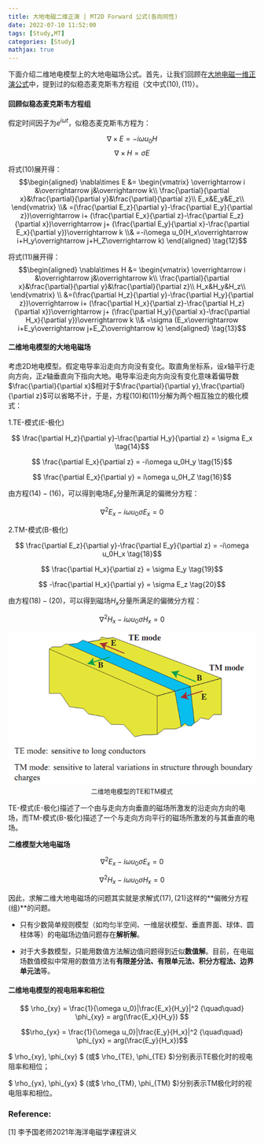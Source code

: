 ```yaml
---
title: 大地电磁二维正演 | MT2D Forward 公式(各向同性)
date: 2022-07-10 11:52:00
tags: [Study,MT]
categories: [Study]
mathjax: true
---
```


下面介绍二维地电模型上的大地电磁场公式。首先，让我们回顾在[大地电磁一维正演公式](https://cocklebur0924.github.io/2022/03/27/MT1D_Formula/)中，提到过的似稳态麦克斯韦方程组（文中式$(10),(11)$）。

#### 回顾似稳态麦克斯韦方程组

假定时间因子为$e^{i\omega t}$，似稳态麦克斯韦方程为：

$$\nabla\times E=-i\omega u_0H \tag{10}$$
$$\nabla\times H=\sigma E \tag{11}$$

将式$(10)$展开得：
$$\begin{aligned} \nabla\times E
&=
\begin{vmatrix}
\overrightarrow i &\overrightarrow j&\overrightarrow k\\
\frac{\partial}{\partial x}&\frac{\partial}{\partial y}&\frac{\partial}{\partial z}\\
E_x&E_y&E_z\\
\end{vmatrix}
\\&
=(\frac{\partial E_z}{\partial y}-\frac{\partial E_y}{\partial z})\overrightarrow i+
(\frac{\partial E_x}{\partial z}-\frac{\partial E_z}{\partial x})\overrightarrow j+
(\frac{\partial E_y}{\partial x}-\frac{\partial E_x}{\partial y})\overrightarrow k
\\&
=-i\omega u_0(H_x\overrightarrow i+H_y\overrightarrow j+H_Z\overrightarrow k) \end{aligned} \tag{12}$$

将式$(11)$展开得：
$$\begin{aligned} \nabla\times H
&=
\begin{vmatrix}
\overrightarrow i &\overrightarrow j&\overrightarrow k\\
\frac{\partial}{\partial x}&\frac{\partial}{\partial y}&\frac{\partial}{\partial z}\\
H_x&H_y&H_z\\
\end{vmatrix}
\\
&=(\frac{\partial H_z}{\partial y}-\frac{\partial H_y}{\partial z})\overrightarrow i+
(\frac{\partial H_x}{\partial z}-\frac{\partial H_z}{\partial x})\overrightarrow j+
(\frac{\partial H_y}{\partial x}-\frac{\partial H_x}{\partial y})\overrightarrow k
\\&
=\sigma (E_x\overrightarrow i+E_y\overrightarrow j+E_Z\overrightarrow k) \end{aligned} \tag{13}$$

#### 二维地电模型的大地电磁场

考虑2D地电模型。假定电导率沿走向方向没有变化。取直角坐标系，设$x$轴平行走向方向，正$z$轴垂直向下指向大地。电导率沿走向方向没有变化意味着偏导数$\frac{\partial}{\partial x}$相对于$\frac{\partial}{\partial y},\frac{\partial}{\partial z}$可以省略不计，于是，方程$(10)$和$(11)$分解为两个相互独立的极化模式：

1.TE-模式(E-极化)

$$ \frac{\partial H_z}{\partial y}-\frac{\partial H_y}{\partial z} = \sigma E_x \tag{14}$$

$$ \frac{\partial E_x}{\partial z} = -i\omega u_0H_y \tag{15}$$

$$ \frac{\partial E_x}{\partial y} = i\omega u_0H_Z \tag{16}$$

由方程$(14)-(16)$，可以得到电场$E_x$分量所满足的偏微分方程：

$$ \nabla^2E_x-i\omega u_0\sigma E_x = 0 \tag{17}$$


2.TM-模式(B-极化)

$$ \frac{\partial E_z}{\partial y}-\frac{\partial E_y}{\partial z} = -i\omega u_0H_x \tag{18}$$

$$ \frac{\partial H_x}{\partial z} = \sigma E_y \tag{19}$$

$$ -\frac{\partial H_x}{\partial y} = \sigma E_z \tag{20}$$

由方程$(18)-(20)$，可以得到磁场$H_x$分量所满足的偏微分方程：

$$ \nabla^2H_x-i\omega u_0\sigma H_x = 0 \tag{21}$$

<div align=center><img src=/images/MT2D/TETMmodes.png width="600"></div>
<center><font size=2>二维地电模型的TE和TM模式</font></center>

TE-模式(E-极化)描述了一个由与走向方向垂直的磁场所激发的沿走向方向的电场，而TM-模式(B-极化)描述了一个与走向方向平行的磁场所激发的与其垂直的电场。

**二维模型大地电磁场**

$$ \nabla^2E_x-i\omega u_0\sigma E_x = 0 \tag{17}$$

$$ \nabla^2H_x-i\omega u_0\sigma H_x = 0 \tag{21}$$

因此，求解二维大地电磁场的问题其实就是求解式$(17),(21)$这样的**偏微分方程(组)**的问题。

* 只有少数简单规则模型（如均匀半空间、一维层状模型、垂直界面、球体、圆柱体等）的电磁场边值问题存在**解析解**。

* 对于大多数模型，只能用数值方法解边值问题得到近似**数值解**。目前，在电磁场数值模拟中常用的数值方法有**有限差分法、有限单元法、积分方程法、边界单元法**等。

#### 二维地电模型的视电阻率和相位

$$ \rho_{xy} = \frac{1}{\omega u_0}|\frac{E_x}{H_y}|^2 {\quad\quad} \phi_{xy} = arg(\frac{E_x}{H_y}) $$       

$$\rho_{yx} = \frac{1}{\omega u_0}|\frac{E_y}{H_x}|^2 {\quad\quad} \phi_{yx} = arg(\frac{E_y}{H_x})$$

$ \rho_{xy}, \phi_{xy} $ (或$ \rho_{TE}, \phi_{TE} $)分别表示TE极化时的视电阻率和相位；

$ \rho_{yx}, \phi_{yx} $ (或$ \rho_{TM}, \phi_{TM} $)分别表示TM极化时的视电阻率和相位。


### Reference:

[1] 李予国老师2021年海洋电磁学课程讲义